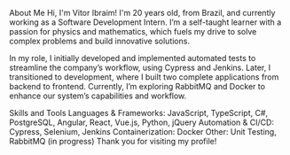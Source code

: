 About Me
Hi, I'm Vitor Ibraim! I'm 20 years old, from Brazil, and currently working as a Software Development Intern. I’m a self-taught learner with a passion for physics and mathematics, which fuels my drive to solve complex problems and build innovative solutions.

In my role, I initially developed and implemented automated tests to streamline the company’s workflow, using Cypress and Jenkins. Later, I transitioned to development, where I built two complete applications from backend to frontend. Currently, I’m exploring RabbitMQ and Docker to enhance our system’s capabilities and workflow.

Skills and Tools
Languages & Frameworks: JavaScript, TypeScript, C#, PostgreSQL, Angular, React, Vue.js, Python, jQuery
Automation & CI/CD: Cypress, Selenium, Jenkins
Containerization: Docker
Other: Unit Testing, RabbitMQ (in progress)
Thank you for visiting my profile!
